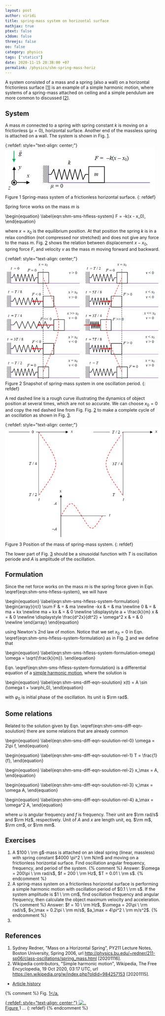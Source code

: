 ```yaml
---
layout: post
author: viridi
title: spring-mass system on horizontal surface
mathjax: true
ptext: false
x3dom: false
threejs: false
oo: false
category: physics
tags: ["statics"]
date: 2020-11-15 20:38:00 +07
permalink: /physics/shm-spring-mass-horiz
---
```

A system consisted of a mass and a spring (also a wall) on a horizontal frictionless surface [[1](#ref1)] is an example of a simple harmonic motion, where systems of a spring-mass attached on ceiling and a simple pendulum are more common to discussed [[2](#ref2)].


## System
A mass $m$ connected to a spring with spring constant $k$ is moving on a frictionless ($\mu = 0$), horizontal surface. Another end of the massless spring is attached on a wall. The system is shown in Fig. <a href="#fig:shm-sms-hfless">1</a>.

{:refdef: style="text-align: center;"}
![..](/assets/img/phys/shm-spring-mass-horiz-fless-0.png)
<br />
Figure <a name="fig:fig:shm-sms-hfless">1</a> Spring-mass system of a frictionless horizontal surface.
{: refdef}

Spring force works on the mass $m$ is

\begin{equation}
\label{eqn:shm-sms-hfless-system}
F = -k(x - x_0),
\end{equation}

where $x = x_0$ is the equilibrium position. At that position the spring $k$ is in a relax condition (not compressed nor stretched) and does not give any force to the mass $m$. Fig. <a href="#fig:shm-sms-hfless-oscillation">2</a> shows the relation between displacement $x - x_0$, spring force $F$, and velocity $v$ as the mass $m$ moving forward and backward.

{:refdef: style="text-align: center;"}
![..](/assets/img/phys/shm-spring-mass-horiz-fless-1.png)
<br />
Figure <a name="fig:fig:shm-sms-hfless-oscillation">2</a> Snapshot of spring-mass system in one oscillation period.
{: refdef}

A red dashed line is a rough curve illustrating the dynamics of object position at several times, which are not so accurate. We can choose $x_0 = 0$ and copy the red dashed line from Fig. Fig. <a href="#fig:shm-sms-hfless-oscillation">2</a> to make a complete cycle of an oscillation as shown in Fig. <a href="#fig:shm-sms-hfless-cycle">3</a>.

{:refdef: style="text-align: center;"}
![..](/assets/img/phys/shm-spring-mass-horiz-fless-2.png)
<br />
Figure <a name="fig:fig:shm-sms-hfless-oscillation">3</a> Position of the mass of spring-mass system.
{: refdef}

The lower part of Fig. <a href="#fig:shm-sms-hfless-cycle">3</a> should be a sinusoidal function with $T$ is oscillation periode and $A$ is amplitude of the oscillation.


## Formulation
Since the net force works on the mass $m$ is the spring force given in Eqn. \eqref{eqn:shm-sms-hfless-system}, we will have

\begin{equation}
\label{eqn:shm-sms-hfless-system-formulation}
\begin{array}{rcl}
\sum F & = & ma \newline
-kx & = & ma \newline
0 & = & ma + kx \newline
ma + kx & = & 0 \newline
\displaystyle a + \frac{k}{m} x & = & 0 \newline
\displaystyle \frac{d^2x}{dt^2} + \omega^2 x & = & 0 \newline
\end{array}
\end{equation}

using Newton's 2nd law of motion. Notice that we set $x_0 = 0$ in Eqn. \eqref{eqn:shm-sms-hfless-system-formulation} as in Fig. <a href="#fig:shm-sms-hfless-cycle">3</a> and we define that

\begin{equation}
\label{eqn:shm-sms-hfless-system-formulation-omega}
\omega = \sqrt{\frac{k}{m}}.
\end{equation}

Eqn. \eqref{eqn:shm-sms-hfless-system-formulation} is a differential equation of a [simple harmonic motion](simple-harmonic-motion), where the solution is

\begin{equation}
\label{eqn:shm-sms-diff-eqn-soulution}
x(t) = A \sin (\omega t + \varphi_0),
\end{equation}

with $\varphi_0$ is initial phase of the oscillation. Its unit is $\rm rad$.


## Some relations
Related to the solution given by Eqn. \eqref{eqn:shm-sms-diff-eqn-soulution} there are some relations that are already common

\begin{equation}
\label{eqn:shm-sms-diff-eqn-soulution-rel-0}
\omega = 2\pi f,
\end{equation}

\begin{equation}
\label{eqn:shm-sms-diff-eqn-soulution-rel-1}
T = \frac{1}{f},
\end{equation}

\begin{equation}
\label{eqn:shm-sms-diff-eqn-soulution-rel-2}
x_\max = A,
\end{equation}

\begin{equation}
\label{eqn:shm-sms-diff-eqn-soulution-rel-3}
v_\max = \omega A,
\end{equation}

\begin{equation}
\label{eqn:shm-sms-diff-eqn-soulution-rel-4}
a_\max = \omega^2 A,
\end{equation}

where $\omega$ is angular frequency and $f$ is frequency. Their unit are $\rm rad/s$ and $\rm Hz$, respectively. Unit of $A$ and $x$ are length unit, eq. $\rm m$, $\rm cm$, or $\rm mm$.


## Exercises
1. <a name="prob1"></a>A $100 \ \rm g$-mass is attached on an ideal spring (linear, massless) with spring constant $4000 \pi^2 \ \rm N/m$ and moving on a frictionless horizontal surface. Find oscillation angular frequency, frequency, and period of the system.
{% comment %} Answer: $\omega = 200\pi \ \rm rad/s$, $f = 200 \ \rm Hz$, $T = 0.01 \ \rm s$. {% endcomment %}
2. <a name="prob2"></a>A spring-mass system on a frictionless horizontal surface is performing a simple harmonic motion with oscillation period of $0.1 \ \rm s$. If the system amplitude is $1 \ \rm cm$, find oscillation frequency and angular frequency, then calculate the object maximum velocity and acceleration.
{% comment %} Answer: $f = 10 \ \rm Hz$, $\omega = 20\pi \ \rm rad/s$, $v_\max = 0.2\pi \ \rm m/s$, $a_\max = 4\pi^2 \ \rm m/s^2$. {% endcomment %}
3. 


## References
1. <a name="ref1"></a>Sydney Redner, "Mass on a Horizontal Spring", PY211 Lecture Notes, Boston University, Spring 2006, url <http://physics.bu.edu/~redner/211-sp06/class-oscillations/spring_mass.html> [20201116].
2. <a name="ref2"></a>Wikipedia contributors, "Simple harmonic motion", Wikipedia, The Free Encyclopedia, 19 Oct 2020, 03:17 UTC, url <https://en.wikipedia.org/w/index.php?oldid=984257153> [20201115].

+ [Article history](https://github.com/butiran/butiran.github.io/commits/master/_posts/phys/2020-11-15-shm-spring-mass-horiz.md)


{% comment %}
Fig. <a href="#fig:x">1</a.

{:refdef: style="text-align: center;"}
![..](/assets/img/phys/x.png)
<br />
Figure <a name="fig:x">1</a> ...
{: refdef}
{% endcomment %}
